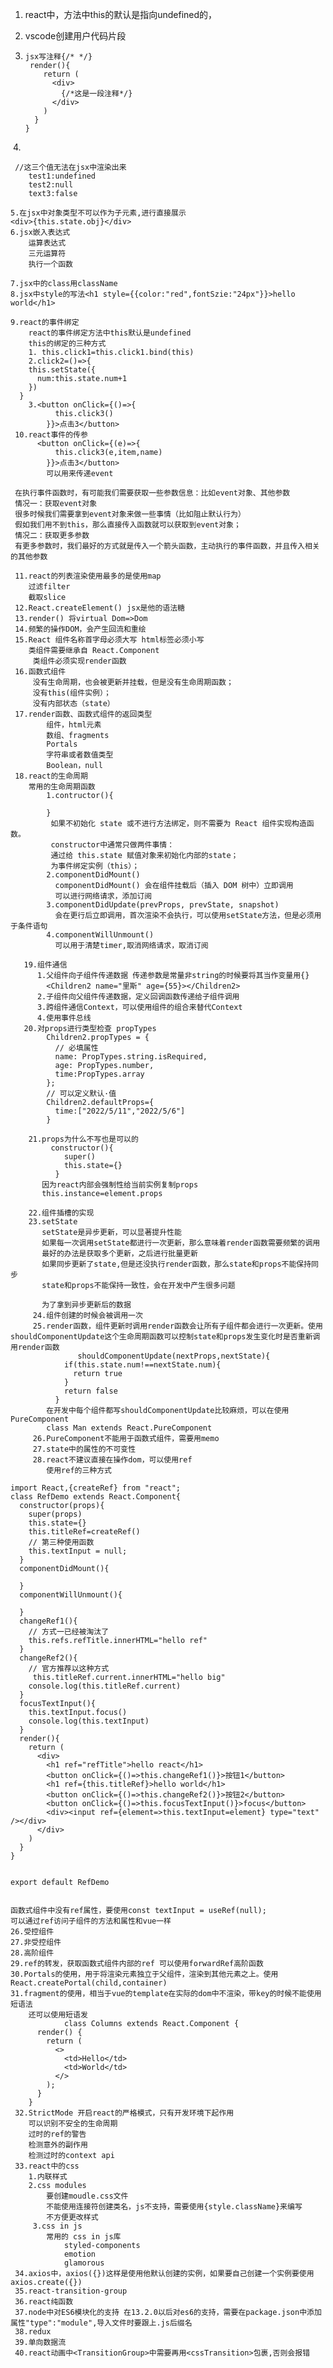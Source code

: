 1. react中，方法中this的默认是指向undefined的，

2. vscode创建用户代码片段

3. ```
   jsx写注释{/* */}
    render(){
       return (
         <div>
           {/*这是一段注释*/}
         </div>
       )
     }
   }
   ```

​    4.

```
 //这三个值无法在jsx中渲染出来
    test1:undefined
    test2:null
    text3:false
```

```
5.在jsx中对象类型不可以作为子元素,进行直接展示
<div>{this.state.obj}</div>
6.jsx嵌入表达式
	运算表达式
	三元运算符
	执行一个函数
	
7.jsx中的class用className
8.jsx中style的写法<h1 style={{color:"red",fontSzie:"24px"}}>hello world</h1>

9.react的事件绑定
	react的事件绑定方法中this默认是undefined
	this的绑定的三种方式
	1. this.click1=this.click1.bind(this)
	2.click2=()=>{
    this.setState({
      num:this.state.num+1
    })
  }
  	3.<button onClick={()=>{
          this.click3()
        }}>点击3</button>
 10.react事件的传参
 	  <button onClick={(e)=>{
          this.click3(e,item,name)
        }}>点击3</button>
        可以用来传递event
        
 在执行事件函数时，有可能我们需要获取一些参数信息：比如event对象、其他参数
 情况一：获取event对象
 很多时候我们需要拿到event对象来做一些事情（比如阻止默认行为）
 假如我们用不到this，那么直接传入函数就可以获取到event对象；
 情况二：获取更多参数
 有更多参数时，我们最好的方式就是传入一个箭头函数，主动执行的事件函数，并且传入相关的其他参数
 
 11.react的列表渲染使用最多的是使用map
 	过滤filter
 	截取slice
 12.React.createElement() jsx是他的语法糖
 13.render() 将virtual Dom=>Dom
 14.频繁的操作DOM，会产生回流和重绘
 15.React 组件名称首字母必须大写 html标签必须小写
 	类组件需要继承自 React.Component
 	 类组件必须实现render函数
 16.函数式组件
 	 没有生命周期，也会被更新并挂载，但是没有生命周期函数；
 	 没有this(组件实例）；
	 没有内部状态（state）
 17.render函数、函数式组件的返回类型
 		组件，html元素
 		数组、fragments
 		Portals
 		字符串或者数值类型
 		Boolean，null
 18.react的生命周期
    常用的生命周期函数
    	1.contructor(){
    	
    	}
         如果不初始化 state 或不进行方法绑定，则不需要为 React 组件实现构造函数。
         constructor中通常只做两件事情：
         通过给 this.state 赋值对象来初始化内部的state；
         为事件绑定实例（this）；
 		2.componentDidMount()
 		  componentDidMount() 会在组件挂载后（插入 DOM 树中）立即调用	
 		  可以进行网络请求，添加订阅
 		3.componentDidUpdate(prevProps, prevState, snapshot)
 		  会在更行后立即调用，首次渲染不会执行，可以使用setState方法，但是必须用于条件语句
 		4.componentWillUnmount()
 		  可以用于清楚timer,取消网络请求，取消订阅
 		  
   19.组件通信
   	  1.父组件向子组件传递数据 传递参数是常量非string的时候要将其当作变量用{}
   	  	<Children2 name="里斯" age={55}></Children2>
   	  2.子组件向父组件传递数据，定义回调函数传递给子组件调用
   	  3.跨组件通信Context，可以使用组件的组合来替代Context
   	  4.使用事件总线
   20.对props进行类型检查 propTypes
   		Children2.propTypes = {
          // 必填属性
          name: PropTypes.string.isRequired,
          age: PropTypes.number,
          time:PropTypes.array
        };
        // 可以定义默认·值
        Children2.defaultProps={
          time:["2022/5/11","2022/5/6"]
        }
        
    21.props为什么不写也是可以的
    	 constructor(){
            super()
            this.state={}
          }
       因为react内部会强制性给当前实例复制props
       this.instance=element.props
       
    22.组件插槽的实现
    23.setState
       setState是异步更新，可以显著提升性能
       如果每一次调用setState都进行一次更新，那么意味着render函数需要频繁的调用
       最好的办法是获取多个更新，之后进行批量更新
       如果同步更新了state,但是还没执行render函数，那么state和props不能保持同步
       state和props不能保持一致性，会在开发中产生很多问题
       
       为了拿到异步更新后的数据
     24.组件创建的时候会被调用一次
     25.render函数，组件更新时调用render函数会让所有子组件都会进行一次更新。使用shouldComponentUpdate这个生命周期函数可以控制state和props发生变化时是否重新调用render函数
               shouldComponentUpdate(nextProps,nextState){
            if(this.state.num!==nextState.num){
              return true
            }
            return false
          }
        在开发中每个组件都写shouldComponentUpdate比较麻烦，可以在使用PureComponent
        class Man extends React.PureComponent
     26.PureComponent不能用于函数式组件，需要用memo
     27.state中的属性的不可变性
     28.react不建议直接在操作dom，可以使用ref
     	使用ref的三种方式
```

```37
import React,{createRef} from "react";
class RefDemo extends React.Component{
  constructor(props){
    super(props)
    this.state={}
    this.titleRef=createRef()
    // 第三种使用函数
    this.textInput = null;
  }
  componentDidMount(){
   
  }
  componentWillUnmount(){
    
  }
  changeRef1(){
    // 方式一已经被淘汰了
    this.refs.refTitle.innerHTML="hello ref"
  }
  changeRef2(){
    // 官方推荐以这种方式
     this.titleRef.current.innerHTML="hello big"
    console.log(this.titleRef.current)
  }
  focusTextInput(){
    this.textInput.focus()
    console.log(this.textInput)
  }
  render(){
    return (
      <div>
        <h1 ref="refTitle">hello react</h1>
        <button onClick={()=>this.changeRef1()}>按钮1</button>
        <h1 ref={this.titleRef}>hello world</h1>
        <button onClick={()=>this.changeRef2()}>按钮2</button>
        <button onClick={()=>this.focusTextInput()}>focus</button>
        <div><input ref={element=>this.textInput=element} type="text" /></div>
      </div>
    )
  }
}


export default RefDemo


函数式组件中没有ref属性，要使用const textInput = useRef(null);
可以通过ref访问子组件的方法和属性和vue一样
26.受控组件
27.非受控组件
28.高阶组件
29.ref的转发，获取函数式组件内部的ref 可以使用forwardRef高阶函数
30.Portals的使用，用于将渲染元素独立于父组件，渲染到其他元素之上。使用React.createPortal(child,container)
31.fragment的使用，相当于vue的template在实际的dom中不渲染，带key的时候不能使用短语法
	还可以使用短语发
            class Columns extends React.Component {
      render() {
        return (
          <>
            <td>Hello</td>
            <td>World</td>
          </>
        );
      }
    }
 32.StrictMode 开启react的严格模式，只有开发环境下起作用
 	可以识别不安全的生命周期
 	过时的ref的警告
 	检测意外的副作用
 	检测过时的context api
 33.react中的css
 	1.内联样式
 	2.css modules
 	 	要创建moudle.css文件
 	 	不能使用连接符创建类名，js不支持，需要使用{style.className}来编写
 	 	不方便更改样式
 	 3.css in js
 	 	常用的 css in js库
 	 		styled-components
 	 		emotion
 	 		glamorous
 34.axios中，axios({})这样是使用他默认创建的实例，如果要自己创建一个实例要使用axios.create({})
 35.react-transition-group
 36.react纯函数
 37.node中对ES6模块化的支持 在13.2.0以后对es6的支持，需要在package.json中添加属性"type":"module",导入文件时要跟上.js后缀名
 38.redux
 39.单向数据流
 40.react动画中<TransitionGroup>中需要再用<cssTransition>包裹,否则会报错
```

